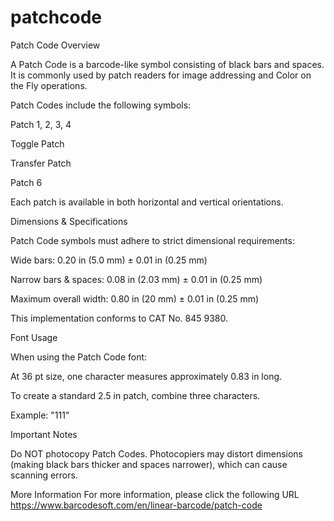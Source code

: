 # patchcode

Patch Code Overview

A Patch Code is a barcode-like symbol consisting of black bars and spaces.
It is commonly used by patch readers for image addressing and Color on the Fly operations.

Patch Codes include the following symbols:

Patch 1, 2, 3, 4

Toggle Patch

Transfer Patch

Patch 6

Each patch is available in both horizontal and vertical orientations.

Dimensions & Specifications

Patch Code symbols must adhere to strict dimensional requirements:

Wide bars: 0.20 in (5.0 mm) ± 0.01 in (0.25 mm)

Narrow bars & spaces: 0.08 in (2.03 mm) ± 0.01 in (0.25 mm)

Maximum overall width: 0.80 in (20 mm) ± 0.01 in (0.25 mm)

This implementation conforms to CAT No. 845 9380.

Font Usage

When using the Patch Code font:

At 36 pt size, one character measures approximately 0.83 in long.

To create a standard 2.5 in patch, combine three characters.

Example: "111"

Important Notes

Do NOT photocopy Patch Codes.
Photocopiers may distort dimensions (making black bars thicker and spaces narrower), which can cause scanning errors.

More Information
For more information, please click the following URL
https://www.barcodesoft.com/en/linear-barcode/patch-code
